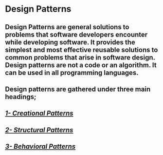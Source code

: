 # Design Patterns

## Design Patterns are general solutions to problems that software developers encounter while developing software. It provides the simplest and most effective reusable solutions to common problems that arise in software design. Design patterns are not a code or an algorithm. It can be used in all programming languages.

## Design patterns are gathered under three main headings;

## [***1- Creational Patterns***](https://github.com/EnesSERENLI/Design_Pattenrs/tree/main/Creational_Patterns)

## [***2- Structural Patterns***](https://github.com/EnesSERENLI/Design_Patterns/tree/main/Structural_Patterns)

## [***3- Behavioral Patterns***](https://github.com/EnesSERENLI/Design_Patterns/tree/main/Behavioral_Patterns)
